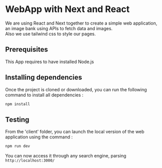 # WebApp with Next and React

We are using React and Next together to create a simple web application, an image bank using APIs to fetch data and images.  
Also we use tailwind css to style our pages.

## Prerequisites

This App requires to have installed Node.js

## Installing dependencies

Once the project is cloned or downloaded, you can run the following command to install all dependencies : 

```bash
npm install
```

## Testing

From the 'client' folder, you can launch the local version of the web application using the command :

```bash
npm run dev
```

You can now access it through any search engine, parsing `http://localhost:3000/`
